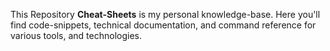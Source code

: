 This Repository **Cheat-Sheets** is my personal knowledge-base. Here you'll find code-snippets, technical documentation, and command reference for various tools, and technologies.